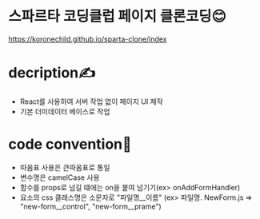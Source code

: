 # 스파르타 코딩클럽 페이지 클론코딩😊

https://koronechild.github.io/sparta-clone/index


# decription✍
- React를 사용하여 서버 작업 없이 페이지 UI 제작
- 기본 더미데이터 베이스로 작업 

# code convention🤝
- 따옴표 사용은 큰따옴표로 통일
- 변수명은 camelCase 사용
- 함수를 props로 넘길 떄에는 on을 붙여 넘기기(ex> onAddFormHandler)
- 요소의 css 클래스명은 소문자로 "파일명__이름" (ex> 파일명. NewForm.js => "new-form__control", "new-form__prame")
